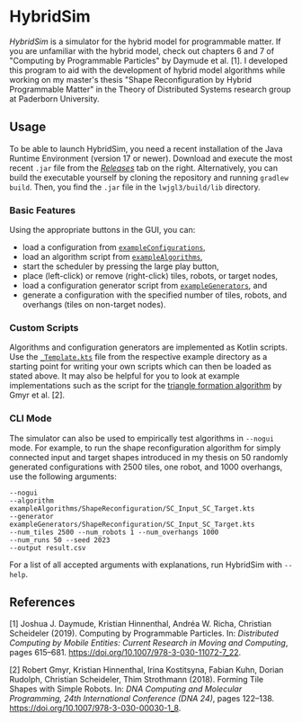 # HybridSim

*HybridSim* is a simulator for the hybrid model for programmable matter. If 
you are unfamiliar with the hybrid model, check out chapters 6 and 7 of
"Computing by Programmable Particles" by Daymude et al. [1]. I developed 
this program to aid with the development of hybrid model algorithms while 
working on my master's thesis "Shape Reconfiguration by Hybrid Programmable 
Matter" in the Theory of Distributed Systems research group at Paderborn 
University.


## Usage

To be able to launch HybridSim, you need a recent installation of the Java 
Runtime Environment (version 17 or newer). Download and execute the most recent 
`.jar` file from the
[*Releases*](https://github.com/jfriemel/HybridSim/releases/latest) tab on the
right. Alternatively, you can build the executable yourself by cloning the
repository and running `gradlew build`. Then, you find the `.jar` file in the
`lwjgl3/build/lib` directory.

### Basic Features

Using the appropriate buttons in the GUI, you can:

- load a configuration from 
  [`exampleConfigurations`](exampleConfigurations),
- load an algorithm script from 
  [`exampleAlgorithms`](exampleAlgorithms), 
- start the scheduler by pressing the large play button,
- place (left-click) or remove (right-click) tiles, robots, or target 
  nodes,
- load a configuration generator script from
  [`exampleGenerators`](exampleGenerators), and
- generate a configuration with the specified number of tiles, robots, and 
  overhangs (tiles on non-target nodes).

### Custom Scripts

Algorithms and configuration generators are implemented as Kotlin scripts. 
Use the [`_Template.kts`](exampleAlgorithms/_Template.kts) file from the
respective example directory as a starting point for writing your own scripts
which can then be loaded as stated above. It may also be helpful for you to 
look at example implementations such as the script for the
[triangle formation algorithm](exampleAlgorithms/TriangleFormation.kts) by 
Gmyr et al. [2].

### CLI Mode

The simulator can also be used to empirically test algorithms in `--nogui` 
mode. For example, to run the shape reconfiguration algorithm for simply 
connected input and target shapes introduced in my thesis on 50 randomly 
generated configurations with 2500 tiles, one robot, and 1000 overhangs, use 
the following arguments:
```
--nogui
--algorithm exampleAlgorithms/ShapeReconfiguration/SC_Input_SC_Target.kts
--generator exampleGenerators/ShapeReconfiguration/SC_Input_SC_Target.kts
--num_tiles 2500 --num_robots 1 --num_overhangs 1000
--num_runs 50 --seed 2023
--output result.csv
```

For a list of all accepted arguments with explanations, run HybridSim with 
`--help`.


## References

[1] Joshua J. Daymude, Kristian Hinnenthal, Andréa W. Richa, Christian 
Scheideler (2019).
Computing by Programmable Particles.
In: *Distributed Computing by Mobile Entities: Current Research in Moving and 
Computing*, pages 615–681.
https://doi.org/10.1007/978-3-030-11072-7_22.

[2] Robert Gmyr, Kristian Hinnenthal, Irina Kostitsyna, Fabian Kuhn, Dorian 
Rudolph, Christian Scheideler, Thim Strothmann (2018).
Forming Tile Shapes with Simple Robots.
In: *DNA Computing and Molecular Programming, 24th International Conference 
(DNA 24)*, pages 122–138.
https://doi.org/10.1007/978-3-030-00030-1_8.
